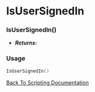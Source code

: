 # IsUserSignedIn

### IsUserSignedIn()
- ***Returns:*** 

### Usage

```Lua
IsUserSignedIn()
```


[Back To Scripting Documentation](../README.md)
